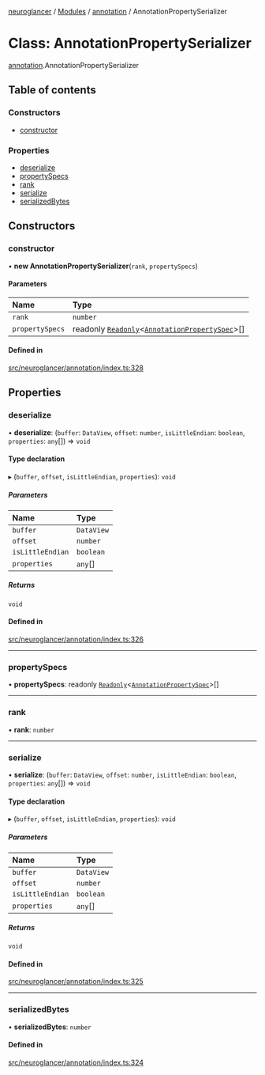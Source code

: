 [neuroglancer](../README.md) / [Modules](../modules.md) / [annotation](../modules/annotation.md) / AnnotationPropertySerializer

# Class: AnnotationPropertySerializer

[annotation](../modules/annotation.md).AnnotationPropertySerializer

## Table of contents

### Constructors

- [constructor](annotation.AnnotationPropertySerializer.md#constructor)

### Properties

- [deserialize](annotation.AnnotationPropertySerializer.md#deserialize)
- [propertySpecs](annotation.AnnotationPropertySerializer.md#propertyspecs)
- [rank](annotation.AnnotationPropertySerializer.md#rank)
- [serialize](annotation.AnnotationPropertySerializer.md#serialize)
- [serializedBytes](annotation.AnnotationPropertySerializer.md#serializedbytes)

## Constructors

### constructor

• **new AnnotationPropertySerializer**(`rank`, `propertySpecs`)

#### Parameters

| Name | Type |
| :------ | :------ |
| `rank` | `number` |
| `propertySpecs` | readonly [`Readonly`](../modules/annotation_annotation_layer_state._internal_.md#readonly)<[`AnnotationPropertySpec`](../modules/annotation.md#annotationpropertyspec)\>[] |

#### Defined in

[src/neuroglancer/annotation/index.ts:328](https://github.com/ActiveBrainAtlas2/neuroglancer/blob/1beb5d34/src/neuroglancer/annotation/index.ts#L328)

## Properties

### deserialize

• **deserialize**: (`buffer`: `DataView`, `offset`: `number`, `isLittleEndian`: `boolean`, `properties`: `any`[]) => `void`

#### Type declaration

▸ (`buffer`, `offset`, `isLittleEndian`, `properties`): `void`

##### Parameters

| Name | Type |
| :------ | :------ |
| `buffer` | `DataView` |
| `offset` | `number` |
| `isLittleEndian` | `boolean` |
| `properties` | `any`[] |

##### Returns

`void`

#### Defined in

[src/neuroglancer/annotation/index.ts:326](https://github.com/ActiveBrainAtlas2/neuroglancer/blob/1beb5d34/src/neuroglancer/annotation/index.ts#L326)

___

### propertySpecs

• **propertySpecs**: readonly [`Readonly`](../modules/annotation_annotation_layer_state._internal_.md#readonly)<[`AnnotationPropertySpec`](../modules/annotation.md#annotationpropertyspec)\>[]

___

### rank

• **rank**: `number`

___

### serialize

• **serialize**: (`buffer`: `DataView`, `offset`: `number`, `isLittleEndian`: `boolean`, `properties`: `any`[]) => `void`

#### Type declaration

▸ (`buffer`, `offset`, `isLittleEndian`, `properties`): `void`

##### Parameters

| Name | Type |
| :------ | :------ |
| `buffer` | `DataView` |
| `offset` | `number` |
| `isLittleEndian` | `boolean` |
| `properties` | `any`[] |

##### Returns

`void`

#### Defined in

[src/neuroglancer/annotation/index.ts:325](https://github.com/ActiveBrainAtlas2/neuroglancer/blob/1beb5d34/src/neuroglancer/annotation/index.ts#L325)

___

### serializedBytes

• **serializedBytes**: `number`

#### Defined in

[src/neuroglancer/annotation/index.ts:324](https://github.com/ActiveBrainAtlas2/neuroglancer/blob/1beb5d34/src/neuroglancer/annotation/index.ts#L324)
